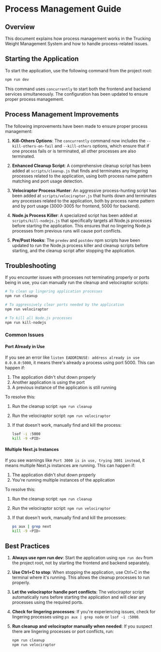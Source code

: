 # Process Management Guide

## Overview

This document explains how process management works in the Trucking Weight Management System and how to handle process-related issues.

## Starting the Application

To start the application, use the following command from the project root:

```bash
npm run dev
```

This command uses `concurrently` to start both the frontend and backend services simultaneously. The configuration has been updated to ensure proper process management.

## Process Management Improvements

The following improvements have been made to ensure proper process management:

1. **Kill-Others Options**: The `concurrently` command now includes the `--kill-others-on-fail` and `--kill-others` options, which ensure that if one process fails or is terminated, all other processes are also terminated.

2. **Enhanced Cleanup Script**: A comprehensive cleanup script has been added at `scripts/cleanup.js` that finds and terminates any lingering processes related to the application, using both process name pattern matching and port usage detection.

3. **Velociraptor Process Hunter**: An aggressive process-hunting script has been added at `scripts/velociraptor.js` that hunts down and terminates any processes related to the application, both by process name pattern and by port usage (3000-3005 for frontend, 5000 for backend).

4. **Node.js Process Killer**: A specialized script has been added at `scripts/kill-nodejs.js` that specifically targets all Node.js processes before starting the application. This ensures that no lingering Node.js processes from previous runs will cause port conflicts.

5. **Pre/Post Hooks**: The `predev` and `postdev` npm scripts have been updated to run the Node.js process killer and cleanup scripts before starting, and the cleanup script after stopping the application.

## Troubleshooting

If you encounter issues with processes not terminating properly or ports being in use, you can manually run the cleanup and velociraptor scripts:

```bash
# To clean up lingering application processes
npm run cleanup

# To aggressively clear ports needed by the application
npm run velociraptor

# To kill all Node.js processes
npm run kill-nodejs
```

### Common Issues

#### Port Already in Use

If you see an error like `listen EADDRINUSE: address already in use 0.0.0.0:5000`, it means there's already a process using port 5000. This can happen if:

1. The application didn't shut down properly
2. Another application is using the port
3. A previous instance of the application is still running

To resolve this:

1. Run the cleanup script: `npm run cleanup`
2. Run the velociraptor script: `npm run velociraptor`
3. If that doesn't work, manually find and kill the process:

   ```bash
   lsof -i :5000
   kill -9 <PID>
   ```

#### Multiple Next.js Instances

If you see warnings like `Port 3000 is in use, trying 3001 instead`, it means multiple Next.js instances are running. This can happen if:

1. The application didn't shut down properly
2. You're running multiple instances of the application

To resolve this:

1. Run the cleanup script: `npm run cleanup`
2. Run the velociraptor script: `npm run velociraptor`
3. If that doesn't work, manually find and kill the processes:

   ```bash
   ps aux | grep next
   kill -9 <PID>
   ```

## Best Practices

1. **Always use npm run dev**: Start the application using `npm run dev` from the project root, not by starting the frontend and backend separately.

2. **Use Ctrl+C to stop**: When stopping the application, use Ctrl+C in the terminal where it's running. This allows the cleanup processes to run properly.

3. **Let the velociraptor handle port conflicts**: The velociraptor script automatically runs before starting the application and will clear any processes using the required ports.

4. **Check for lingering processes**: If you're experiencing issues, check for lingering processes using `ps aux | grep node` or `lsof -i :5000`.

5. **Run cleanup and velociraptor manually when needed**: If you suspect there are lingering processes or port conflicts, run:

   ```bash
   npm run cleanup
   npm run velociraptor
   ```
